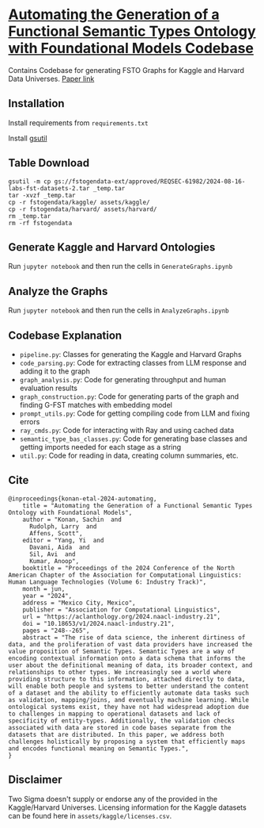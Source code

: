 # [Automating the Generation of a Functional Semantic Types Ontology with Foundational Models Codebase](https://aclanthology.org/2024.naacl-industry.21)

Contains Codebase for generating FSTO Graphs for Kaggle and Harvard Data Universes. [Paper link](https://aclanthology.org/2024.naacl-industry.21.pdf) 

## Installation
Install requirements from `requirements.txt`

Install [gsutil](https://cloud.google.com/storage/docs/gsutil_install)

## Table Download
```
gsutil -m cp gs://fstogendata-ext/approved/REQSEC-61982/2024-08-16-labs-fst-datasets-2.tar _temp.tar
tar -xvzf _temp.tar
cp -r fstogendata/kaggle/ assets/kaggle/
cp -r fstogendata/harvard/ assets/harvard/
rm _temp.tar
rm -rf fstogendata
```

## Generate Kaggle and Harvard Ontologies
Run `jupyter notebook` and then run the cells in `GenerateGraphs.ipynb`

## Analyze the Graphs
Run `jupyter notebook` and then run the cells in `AnalyzeGraphs.ipynb`

## Codebase Explanation
- `pipeline.py`: Classes for generating the Kaggle and Harvard Graphs
- `code_parsing.py`: Code for extracting classes from LLM response and adding it to the graph
- `graph_analysis.py`: Code for generating throughput and human evaluation results
- `graph_construction.py`: Code for generating parts of the graph and finding G-FST matches with embedding model
- `prompt_utils.py`: Code for getting compiling code from LLM and fixing errors
- `ray_cmds.py`: Code for interacting with Ray and using cached data
- `semantic_type_bas_classes.py`: Code for generating base classes and getting imports needed for each stage as a string
- `util.py`: Code for reading in data, creating column summaries, etc.

## Cite

```
@inproceedings{konan-etal-2024-automating,
    title = "Automating the Generation of a Functional Semantic Types Ontology with Foundational Models",
    author = "Konan, Sachin  and
      Rudolph, Larry  and
      Affens, Scott",
    editor = "Yang, Yi  and
      Davani, Aida  and
      Sil, Avi  and
      Kumar, Anoop",
    booktitle = "Proceedings of the 2024 Conference of the North American Chapter of the Association for Computational Linguistics: Human Language Technologies (Volume 6: Industry Track)",
    month = jun,
    year = "2024",
    address = "Mexico City, Mexico",
    publisher = "Association for Computational Linguistics",
    url = "https://aclanthology.org/2024.naacl-industry.21",
    doi = "10.18653/v1/2024.naacl-industry.21",
    pages = "248--265",
    abstract = "The rise of data science, the inherent dirtiness of data, and the proliferation of vast data providers have increased the value proposition of Semantic Types. Semantic Types are a way of encoding contextual information onto a data schema that informs the user about the definitional meaning of data, its broader context, and relationships to other types. We increasingly see a world where providing structure to this information, attached directly to data, will enable both people and systems to better understand the content of a dataset and the ability to efficiently automate data tasks such as validation, mapping/joins, and eventually machine learning. While ontological systems exist, they have not had widespread adoption due to challenges in mapping to operational datasets and lack of specificity of entity-types. Additionally, the validation checks associated with data are stored in code bases separate from the datasets that are distributed. In this paper, we address both challenges holistically by proposing a system that efficiently maps and encodes functional meaning on Semantic Types.",
}
```
## Disclaimer

Two Sigma doesn't supply or endorse any of the provided in the Kaggle/Harvard Universes. Licensing information for the 
Kaggle datasets can be found here in `assets/kaggle/licenses.csv`.
